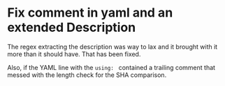 # Fix comment in yaml and an extended Description

The regex extracting the description was way to lax and it brought with it
more than it should have. That has been fixed.

Also, if the YAML line with the `using: ` contained a trailing comment that
messed with the length check for the SHA comparison.
